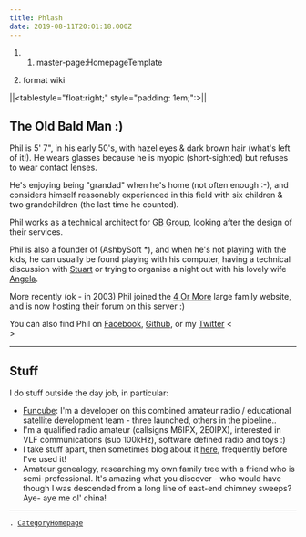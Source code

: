 ```yaml
---
title: Phlash
date: 2019-08-11T20:01:18.000Z
---
```

1.  1.  master-page:HomepageTemplate

2.  format wiki

\|\|\<tablestyle=\"float:right;\" style=\"padding: 1em;\":\>\|\|

The Old Bald Man :)
-------------------

Phil is 5\' 7\", in his early 50\'s, with hazel eyes & dark brown hair
(what\'s left of it!). He wears glasses because he is myopic
(short-sighted) but refuses to wear contact lenses.

He\'s enjoying being \"grandad\" when he\'s home (not often enough :-),
and considers himself reasonably experienced in this field with six
children & two grandchildren (the last time he counted).

Phil works as a technical architect for [GB
Group](http://www.gbgplc.com "wikilink"), looking after the design of
their services.

Phil is also a founder of (AshbySoft \*), and when he\'s not playing
with the kids, he can usually be found playing with his computer, having
a technical discussion with [Stuart](Slash "wikilink") or trying to
organise a night out with his lovely wife [Angela](Angela "wikilink").

More recently (ok - in 2003) Phil joined the [4 Or
More](http://www.4ormore.co.uk "wikilink") large family website, and is
now hosting their forum on this server :)

You can also find Phil on
[Facebook](https://www.facebook.com/phil.ashby.77 "wikilink"),
[Github](https://github.com/phlash "wikilink"),
[](https://dev.to/phlash909 "wikilink") or my
[Twitter](https://twitter.com/Phlash909 "wikilink") \<\
\>

------------------------------------------------------------------------

Stuff
-----

I do stuff outside the day job, in particular:

-   [Funcube](http://funcube.org.uk "wikilink"): I\'m a developer on
    this combined amateur radio / educational satellite development
    team - three launched, others in the pipeline..
-   I\'m a qualified radio amateur (callsigns M6IPX, 2E0IPX), interested
    in VLF communications (sub 100kHz), software defined radio and toys
    :)
-   I take stuff apart, then sometimes blog about it
    [here](News "wikilink"), frequently before I\'ve used it!
-   Amateur genealogy, researching my own family tree with a friend who
    is semi-professional. It\'s amazing what you discover - who would
    have though I was descended from a long line of east-end chimney
    sweeps? Aye- aye me ol\' china!

------------------------------------------------------------------------

`. `[`CategoryHomepage`](CategoryHomepage "wikilink")
